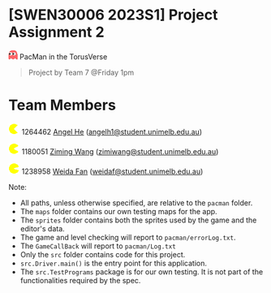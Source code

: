 # [SWEN30006 2023S1] Project Assignment 2
![PacMan](pacman/sprites/ghost_0.gif)
PacMan in the TorusVerse
> Project by Team 7 @Friday 1pm

# Team Members
![PacMan](pacman/sprites/pacpix_0.gif) 1264462 [Angel He](https://github.com/7angel4) (<angelh1@student.unimelb.edu.au>)

![PacMan](pacman/sprites/pacpix_1.gif) 1180051 [Ziming Wang](https://github.com/Ziming-W) (<zimiwang@student.unimelb.edu.au>)

![PacMan](pacman/sprites/pacpix_2.gif) 1238958 [Weida Fan](https://github.com/Vaida12345) (<weidaf@student.unimelb.edu.au>)


Note:
* All paths, unless otherwise specified, are relative to the `pacman` folder.
* The `maps` folder contains our own testing maps for the app.
* The `sprites` folder contains both the sprites used by the game and the editor's data.
* The game and level checking will report to `pacman/errorLog.txt`.
* The `GameCallBack` will report to `pacman/Log.txt`
* Only the `src` folder contains code for this project.
* `src.Driver.main()` is the entry point for this application.
* The `src.TestPrograms` package is for our own testing. It is not part of the functionalities required by the spec.
